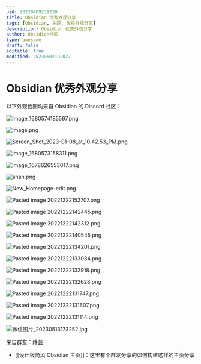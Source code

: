 ```yaml
---
uid: 20230409231230
title: Obsidian 优秀外观分享
tags: [Obsidian, 主题, 优秀外观分享]
description: Obsidian 优秀外观分享
author: Obsidian社区
type: awesome
draft: false
editable: true
modified: 20230602192027
---
```


# Obsidian 优秀外观分享

以下外观截图均来自 Obsidian 的 Discord 社区：

![image_1680574185597.png](https://cdn.pkmer.cn/images/6eb3526db7d64cf73b48df4e6380363d_MD5.png!pkmer)

![image.png](https://cdn.pkmer.cn/images/fce093fdcd8bcba1e161dbbc89041d58_MD5.png!pkmer)

![Screen_Shot_2023-01-08_at_10.42.53_PM.png](https://cdn.pkmer.cn/images/7fb5e934e8378798515283b67c6afbcd_MD5.png!pkmer)

![image_1680573158311.png](https://cdn.pkmer.cn/images/a10768dbdcb18bf8dff319f9dc5a8abd_MD5.png!pkmer)

![image_1678626553017.png](https://cdn.pkmer.cn/images/18dcc74f308c3685bfedad980bade469_MD5.png!pkmer)

![ahan.png](https://cdn.pkmer.cn/images/16f7004d54081d1c8d8a05f07e32765f_MD5.png!pkmer)

![New_Homepage-edit.png](https://cdn.pkmer.cn/images/5649d109e069f79be10c7ebbbe43961f_MD5.png!pkmer)

![Pasted image 20221222152707.png](https://cdn.pkmer.cn/images/04d2ac7fe857f7e4915201f0700fa4b9_MD5.png!pkmer)

![Pasted image 20221222142445.png](https://cdn.pkmer.cn/images/45446d4d10a37cbcddb9440a8fe8b626_MD5.png!pkmer)

![Pasted image 20221222142312.png](https://cdn.pkmer.cn/images/c27e80108259597a0d39e59c6643cba0_MD5.png!pkmer)

![Pasted image 20221222140545.png](https://cdn.pkmer.cn/images/1b476cbf6aa53f2d79869f5d736bc55e_MD5.png!pkmer)

![Pasted image 20221222134201.png](https://cdn.pkmer.cn/images/3276b813c0555d7f8ab913f30395364f_MD5.png!pkmer)

![Pasted image 20221222133034.png](https://cdn.pkmer.cn/images/793af5891a60748fee568e6dd980c481_MD5.png!pkmer)

![Pasted image 20221222132918.png](https://cdn.pkmer.cn/images/4b1396042bd8328112b61497de583a97_MD5.png!pkmer)

![Pasted image 20221222132628.png](https://cdn.pkmer.cn/images/a63f47e81938b341f2410b6d6dbc72c0_MD5.png!pkmer)

![Pasted image 20221222131747.png](https://cdn.pkmer.cn/images/86c425c73a6b043e3d4ee1167f4f7f4e_MD5.png!pkmer)

![Pasted image 20221222131607.png](https://cdn.pkmer.cn/images/1dbdc37311b1413c76a40c5f6490f381_MD5.png!pkmer)

![Pasted image 20221222131114.png](https://cdn.pkmer.cn/images/109e0eea124d28f4ba10e6fbbe450e1d_MD5.png!pkmer)

![微信图片_20230513173252.jpg](https://cdn.pkmer.cn/images/%E5%BE%AE%E4%BF%A1%E5%9B%BE%E7%89%87_20230513173252.jpg!pkmer)

来自群友：绛芸

- [[设计极简风 Obsidian 主页]]：这里有个群友分享的如何构建这样的主页分享